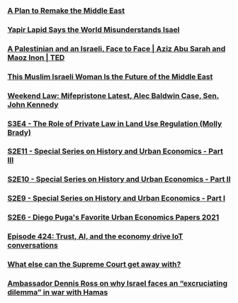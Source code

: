 ### [A Plan to Remake the Middle East](https://open.spotify.com/episode/4VwIHu3KKM7gFuxxr9wfBx?si=cf3daf75b7104e4e)
### [Yapir Lapid Says the World Misunderstands Isael](https://open.spotify.com/episode/6UYks8yoSAKwq3DrMhMHUC?si=360e188b12ec447e)
### [A Palestinian and an Israeli, Face to Face | Aziz Abu Sarah and Maoz Inon | TED](https://www.youtube.com/watch?v=0juLRi90kRg)
### [This Muslim Israeli Woman Is the Future of the Middle East](https://www.youtube.com/watch?v=8LIcd7wHlCE)
### [Weekend Law: Mifepristone Latest, Alec Baldwin Case, Sen. John Kennedy](https://open.spotify.com/episode/0y7inEUyz7NjFcpKDp5ZED?si=1879c8960d87488f)
### [S3E4 - The Role of Private Law in Land Use Regulation (Molly Brady)](https://open.spotify.com/episode/1zwKBZqtSYpdwG4YJdQtuW?si=dd08a64c55814b7b)
### [S2E11 - Special Series on History and Urban Economics - Part III](https://open.spotify.com/episode/1BLB98WIXl1O3wlQF6BSZE?si=8bca38b25be54b2c)
### [S2E10 - Special Series on History and Urban Economics - Part II](https://open.spotify.com/episode/21fVP7OZiAOMXhQLizpudZ?si=fd591486faee4581)
### [S2E9 - Special Series on History and Urban Economics - Part I](https://open.spotify.com/episode/6ui0ILjN3g5KZX7O7hwlt4?si=e6441ea2c7144eaa)
### [S2E6 - Diego Puga's Favorite Urban Economics Papers 2021](https://open.spotify.com/episode/6U9IwmQmVLI5p1ohD7dxnY?si=0448959553d6461e)
### [Episode 424: Trust, AI, and the economy drive IoT conversations](https://open.spotify.com/episode/5LrWPksUlzRVorHfItueUZ?si=b72ca948bed64305)
### [What else can the Supreme Court get away with?](https://open.spotify.com/episode/6dM9pKg3ER4y7SVvCBT0Fj?si=516c5c0034044f78)
### [Ambassador Dennis Ross on why Israel faces an “excruciating dilemma” in war with Hamas](https://www.youtube.com/watch?v=u5zvabpXqzc)
